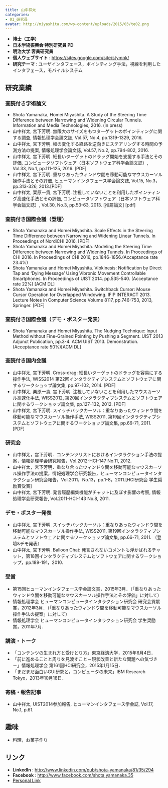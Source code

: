 ```yaml
---
title: 山中祥太
categories:
- 01_研究員
avatar: http://miyashita.com/wp-content/uploads/2015/03/te02.png
---
```


- **博士（工学）**
- **日本学術振興会 特別研究員 PD**
- **明治大学 客員研究員**
- **個人ウェブサイト** : <https://sites.google.com/site/stymnk/>
- **研究テーマ** : ユーザインタフェース，ポインティング手法，視線を利用したインタフェース，モバイルシステム

## 研究業績

### 査読付き学術論文

- Shota Yamanaka, Homei Miyashita. A Study of the Steering Time Difference between Narrowing and Widening Circular Tunnels. Information and Media Technologies, 2016. (in press)
- 山中祥太, 宮下芳明. 無限大のサイズをもつターゲットのポインティングに関する調査, 情報処理学会論文誌, Vol.57, No.4, pp.1319-1329, 2016.
- 山中祥太, 宮下芳明. 幅の変化する経路を逆向きにステアリングする時間の予測方法の提案, 情報処理学会論文誌, Vol.57, No.2, pp.794-802, 2016.
- 山中祥太, 宮下芳明. 細長いターゲットのドラッグ開始を支援する手法とその評価, コンピュータソフトウェア（日本ソフトウェア科学会論文誌）, Vol.33, No.1, pp.111-125, 2016. [PDF]
- 山中祥太, 宮下芳明. 重なりあったウィンドウ間を移動可能なマウスカーソル操作手法とその評価, ヒューマンインタフェース学会論文誌, Vol.15, No.3，pp.313-326, 2013.[PDF]
- 山中祥太, 栗原一貴, 宮下芳明. 注視していないことを利用したポインティング高速化手法とその評価, コンピュータソフトウェア（日本ソフトウェア科学会論文誌）, Vol.30, No.3, pp.53-63, 2013. [推薦論文] \[pdf]

### 査読付き国際会議（登壇）

- Shota Yamanaka and Homei Miyashita. Scale Effects in the Steering Time Difference between Narrowing and Widening Linear Tunnels. In Proceedings of NordiCHI 2016. [PDF]
- Shota Yamanaka and Homei Miyashita. Modeling the Steering Time Difference between Narrowing and Widening Tunnels. In Proceedings of CHI 2016. In Proceedings of CHI 2016, pp.1846-1856.(Acceptance rate 23.4%)
- Shota Yamanaka and Homei Miyashita. Vibkinesis: Notification by Direct Tap and ‘Dying Message’ Using Vibronic Movement Controllable Smartphones. In Proceedings of UIST 2014. pp.535-540. (Acceptance rate 22%) [ACM DL]
- Shota Yamanaka and Homei Miyashita. Switchback Cursor: Mouse Cursor Operation for Overlapped Windowing. IFIP INTERACT 2013. Lecture Notes in Computer Science Volume 8117, pp.746-753, 2013, Springer. [PDF]

### 査読付き国際会議（デモ・ポスター発表）

- Shota Yamanaka and Homei Miyashita. The Nudging Technique: Input Method without Fine-Grained Pointing by Pushing a Segment. UIST 2013 Adjunct Publication, pp.3-4. ACM UIST 2013. Demonstration. (Acceptance rate 50%)[ACM DL]

### 査読付き国内会議

- 山中祥太, 宮下芳明. Cross-drag: 細長いターゲットのドラッグを容易にする操作手法, WISS2014 第22回インタラクティブシステムとソフトウェアに関するワークショップ論文集, pp.97-102, 2014. [PDF]
- 山中祥太, 栗原一貴, 宮下芳明. 注視していないことを利用したマウスカーソル高速化手法, WISS2012, 第20回インタラクティブシステムとソフトウェアに関するワークショップ論文集, pp.127-132, 2012. [PDF]
- 山中祥太, 宮下芳明. スイッチバックカーソル：重なりあったウィンドウ間を移動可能なマウスカーソル操作手法, WISS2011, 第19回インタラクティブシステムとソフトウェアに関するワークショップ論文集, pp.66-71, 2011. [PDF]

### 研究会

- 山中祥太，宮下芳明．コンテンツリストにおけるインタラクション手法の提案，情報処理学会研究報告，Vol.2012-HCI-147 No.11, 2012.
- 山中祥太，宮下芳明．重なり合ったウィンドウ間を移動可能なマウスカーソル操作手法の提案，情報処理学会研究報告，ヒューマンコンピュータインタラクション研究会報告，Vol.2011，No.13，pp.1-8，2011.[HCI研究会 学生奨励賞受賞]
- 山中祥太, 宮下芳明. 発言履歴編集機能がチャットに及ぼす影響の考察, 情報処理学会研究報告, Vol.2011-HCI-143 No.8, 2011.

### デモ・ポスター発表

- 山中祥太, 宮下芳明. スイッチバックカーソル：重なりあったウィンドウ間を移動可能なマウスカーソル操作手法, WISS2011, 第19回インタラクティブシステムとソフトウェアに関するワークショップ論文集, pp.66-71, 2011. （登壇&デモ発表）
- 山中祥太, 宮下芳明. Balloon Chat: 発言されないコメントも浮かばれるチャット，第18回インタラクティブシステムとソフトウェアに関するワークショップ，pp.189-191，2010.

### 受賞

- 第15回ヒューマンインタフェース学会論文賞，2015年3月．（「重なりあったウィンドウ間を移動可能なマウスカーソル操作手法とその評価」に対して）
- 情報処理学会 ヒューマンコンピュータインタラクション研究会 研究会貢献賞，2012年3月．（「重なりあったウィンドウ間を移動可能なマウスカーソル操作手法の提案」に対して）
- 情報処理学会 ヒューマンコンピュータインタラクション研究会 学生奨励賞，2011年7月．

### 講演・トーク

- 「コンテンツの生まれ方と受けとり方」東京経済大学，2015年6月4日．
- 「前に進めることと周りを見渡すこと－現状改善と新たな問題への気づき－」情報処理学会 第161回HCI研究会，2015年1月15日．
- 「まだまだ面白いGUI研究と，コンピュータの未来」IBM Research Tokyo，2013年10月18日．

### 寄稿・報告記事

- 山中祥太, UIST2014参加報告, ヒューマンインタフェース学会誌, Vol.17, No.1, p.61.

## 趣味

- 料理，お菓子作り

## リンク

- **LinkedIn** : <http://www.linkedin.com/pub/shota-yamanaka/81/35/294>
- **Facebook** : <http://www.facebook.com/shota.yamanaka.35>
- [Personal Link](https://sites.google.com/site/stymnk/)
